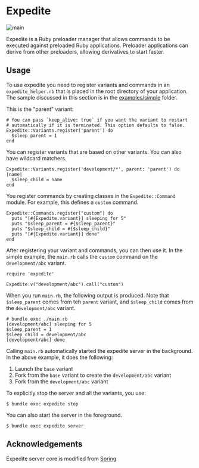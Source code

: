 # Expedite

![main](https://github.com/johnny-lai/expedite/actions/workflows/ruby.yml/badge.svg)

Expedite is a Ruby preloader manager that allows commands to be executed against 
preloaded Ruby applications. Preloader applications can derive from other preloaders, allowing
derivatives to start faster.

## Usage

To use expedite you need to register variants and commands in an `expedite_helper.rb`
that is placed in the root directory of your application. The sample discussed
in this section is in the [examples/simple](examples/simple) folder.

This is the "parent" variant:
```
# You can pass `keep_alive: true` if you want the variant to restart
# automatically if it is terminated. This option defaults to false.
Expedite::Variants.register('parent') do
  $sleep_parent = 1
end
```

You can register variants that are based on other variants. You can also have wildcard
matchers.
```
Expedite::Variants.register('development/*', parent: 'parent') do |name|
  $sleep_child = name
end
```

You register commands by creating classes in the `Expedite::Command` module. For example,
this defines a `custom` command.

```
Expedite::Commands.register("custom") do
  puts "[#{Expedite.variant}] sleeping for 5"
  puts "$sleep_parent = #{$sleep_parent}"
  puts "$sleep_child = #{$sleep_child}"
  puts "[#{Expedite.variant}] done"
end
```

After registering your variant and commands, you can then use it. In the simple
example, the `main.rb` calls the `custom` command on the `development/abc`
variant.

```
require 'expedite'

Expedite.v("development/abc").call("custom")
```

When you run `main.rb`, the following output is produced. Note that `$sleep_parent`
comes from teh `parent` variant, and `$sleep_child` comes from the `development/abc`
variant.

```
# bundle exec ./main.rb
[development/abc] sleeping for 5
$sleep_parent = 1
$sleep_child = development/abc
[development/abc] done
```

Calling `main.rb` automatically started the expedite server in the background.
In the above example, it does the following:

1. Launch the `base` variant
2. Fork from the `base` variant to create the `development/abc` variant
3. Fork from the `development/abc` variant

To explicitly stop the server and all the variants, you use:

```
$ bundle exec expedite stop
```

You can also start the server in the foreground.

```
$ bundle exec expedite server
```

## Acknowledgements

Expedite server core is modified from [Spring](https://github.com/rails/spring)
